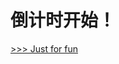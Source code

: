 <conf style='display:none'>
title: 倒计时开始！
permalink: http://sniky.github.io/article/lets-count-down-your-life-together.html
tags: fun, bootstrap
author: rainy
datetime: 201308161520
</conf>

倒计时开始！
====

[>>> Just for fun](sniky.github.com/extra/fun/lets-count-down-your-life-together.html)